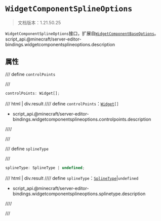 # `WidgetComponentSplineOptions`

> 文档版本：1.21.50.25

`WidgetComponentSplineOptions`接口，扩展自[`WidgetComponentBaseOptions`](./widgetcomponentbaseoptions.md)。script_api.@minecraft/server-editor-bindings.widgetcomponentsplineoptions.description

## 属性

/// define
`controlPoints`


///

```js
controlPoints: Widget[];
```

/// html | div.result
//// define
`controlPoints`：<code><a href="../widget/">Widget</a>[]</code>

- script_api.@minecraft/server-editor-bindings.widgetcomponentsplineoptions.controlpoints.description


////

///


/// define
`splineType`


///

```js
splineType: SplineType | undefined;
```

/// html | div.result
//// define
`splineType`：[`SplineType`](./splinetype.md)|`undefined`

- script_api.@minecraft/server-editor-bindings.widgetcomponentsplineoptions.splinetype.description


////

///

